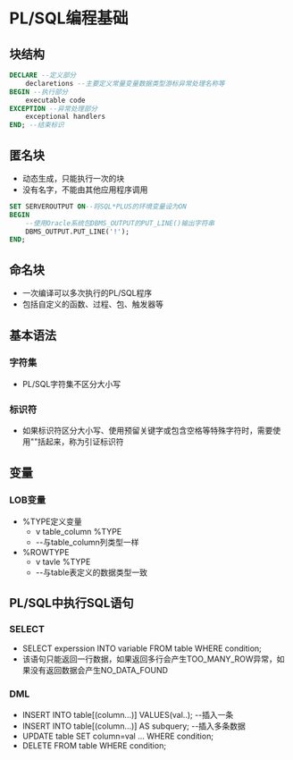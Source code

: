 <!--
 * @Author: Outsider
 * @Date: 2021-11-29 15:50:39
 * @LastEditors: Outsider
 * @LastEditTime: 2021-11-29 16:50:08
 * @Description: In User Settings Edit
 * @FilePath: \Notes\Oracle\PLSQL.md
-->
# PL/SQL编程基础

## 块结构
```SQL
DECLARE --定义部分
    declaretions --主要定义常量变量数据类型游标异常处理名称等
BEGIN --执行部分
    executable code
EXCEPTION --异常处理部分
    exceptional handlers
END; --结束标识
```

## 匿名块
- 动态生成，只能执行一次的块
- 没有名字，不能由其他应用程序调用
```SQL
SET SERVEROUTPUT ON--将SQL*PLUS的环境变量设为ON
BEGIN
    --使用Oracle系统包DBMS_OUTPUT的PUT_LINE()输出字符串
    DBMS_OUTPUT.PUT_LINE('!');
END;
```

## 命名块
- 一次编译可以多次执行的PL/SQL程序
- 包括自定义的函数、过程、包、触发器等

## 基本语法
### 字符集
- PL/SQL字符集不区分大小写
### 标识符
- 如果标识符区分大小写、使用预留关键字或包含空格等特殊字符时，需要使用""括起来，称为引证标识符

## 变量
### LOB变量
- %TYPE定义变量
  - v table_column %TYPE 
  - --与table_column列类型一样
- %ROWTYPE
  - v tavle %TYPE 
  - --与table表定义的数据类型一致

## PL/SQL中执行SQL语句
### SELECT
- SELECT experssion INTO variable FROM table WHERE condition;
- 该语句只能返回一行数据，如果返回多行会产生TOO_MANY_ROW异常，如果没有返回数据会产生NO_DATA_FOUND

### DML
- INSERT INTO table[(column...)] VALUES(val..);  --插入一条
- INSERT INTO table[(column...)] AS subquery; --插入多条数据
- UPDATE table SET column=val ... WHERE condition;
- DELETE FROM table WHERE condition;